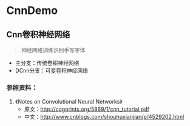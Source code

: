 # CnnDemo

## Cnn卷积神经网络

> 神经网络训练识别手写字体

* 主分支：传统卷积神经网络
* DCnn分支：可变卷积神经网络

### 参照资料：
1. 《Notes on Convolutional Neural Networks》
    * 原文：http://cogprints.org/5869/1/cnn_tutorial.pdf
    * 中文：http://www.cnblogs.com/shouhuxianjian/p/4529202.html